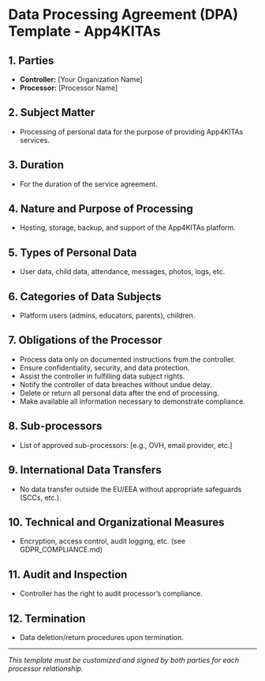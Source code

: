 # Data Processing Agreement (DPA) Template - App4KITAs

## 1. Parties
- **Controller:** [Your Organization Name]
- **Processor:** [Processor Name]

## 2. Subject Matter
- Processing of personal data for the purpose of providing App4KITAs services.

## 3. Duration
- For the duration of the service agreement.

## 4. Nature and Purpose of Processing
- Hosting, storage, backup, and support of the App4KITAs platform.

## 5. Types of Personal Data
- User data, child data, attendance, messages, photos, logs, etc.

## 6. Categories of Data Subjects
- Platform users (admins, educators, parents), children.

## 7. Obligations of the Processor
- Process data only on documented instructions from the controller.
- Ensure confidentiality, security, and data protection.
- Assist the controller in fulfilling data subject rights.
- Notify the controller of data breaches without undue delay.
- Delete or return all personal data after the end of processing.
- Make available all information necessary to demonstrate compliance.

## 8. Sub-processors
- List of approved sub-processors: [e.g., OVH, email provider, etc.]

## 9. International Data Transfers
- No data transfer outside the EU/EEA without appropriate safeguards (SCCs, etc.).

## 10. Technical and Organizational Measures
- Encryption, access control, audit logging, etc. (see GDPR_COMPLIANCE.md)

## 11. Audit and Inspection
- Controller has the right to audit processor’s compliance.

## 12. Termination
- Data deletion/return procedures upon termination.

---

*This template must be customized and signed by both parties for each processor relationship.* 